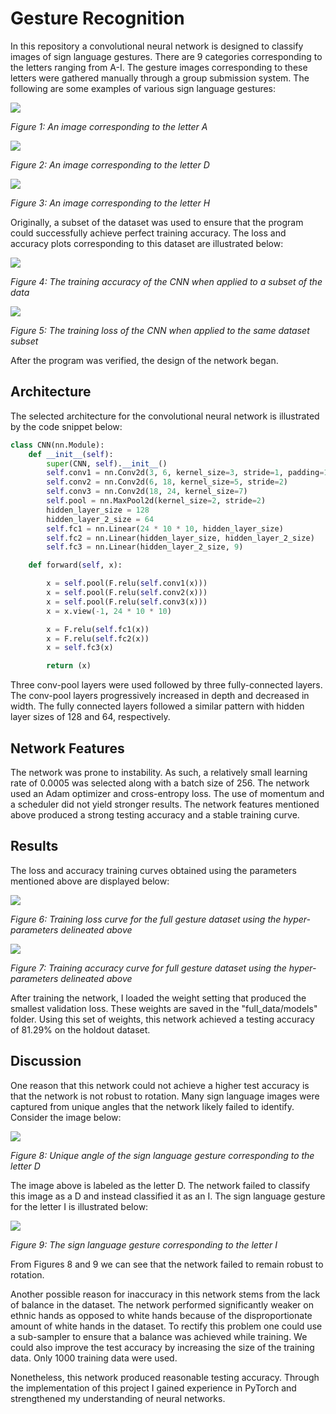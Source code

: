 # Gesture Recognition
In this repository a convolutional neural network is designed to classify images of sign language gestures. There are
9 categories corresponding to the letters ranging from A-I. The gesture images corresponding to these letters were 
gathered manually through a group submission system. The following are some examples of various sign language gestures:

![](full_data/gesture_dataset/A/1_A_1.jpg)

*Figure 1: An image corresponding to the letter A*

![](full_data/gesture_dataset/D/24_D_1.jpg)

*Figure 2: An image corresponding to the letter D*

![](full_data/gesture_dataset/H/19_H_1.jpg)

*Figure 3: An image corresponding to the letter H*

Originally, a subset of the dataset was used to ensure that the program could successfully achieve perfect training 
accuracy. The loss and accuracy plots corresponding to this dataset are illustrated below:

![](small_data/results/training_accuracy.png)

*Figure 4: The training accuracy of the CNN when applied to a subset of the data*

![](small_data/results/training_loss.png)

*Figure 5: The training loss of the CNN when applied to the same dataset subset*

After the program was verified, the design of the network began.

## Architecture
The selected architecture for the convolutional neural network is illustrated by the code snippet below:
```python
class CNN(nn.Module):
    def __init__(self):
        super(CNN, self).__init__()
        self.conv1 = nn.Conv2d(3, 6, kernel_size=3, stride=1, padding=1)
        self.conv2 = nn.Conv2d(6, 18, kernel_size=5, stride=2)
        self.conv3 = nn.Conv2d(18, 24, kernel_size=7)
        self.pool = nn.MaxPool2d(kernel_size=2, stride=2)
        hidden_layer_size = 128
        hidden_layer_2_size = 64
        self.fc1 = nn.Linear(24 * 10 * 10, hidden_layer_size)
        self.fc2 = nn.Linear(hidden_layer_size, hidden_layer_2_size)
        self.fc3 = nn.Linear(hidden_layer_2_size, 9)

    def forward(self, x):

        x = self.pool(F.relu(self.conv1(x)))
        x = self.pool(F.relu(self.conv2(x)))
        x = self.pool(F.relu(self.conv3(x)))
        x = x.view(-1, 24 * 10 * 10)

        x = F.relu(self.fc1(x))
        x = F.relu(self.fc2(x))
        x = self.fc3(x)

        return (x)
```
Three conv-pool layers were used followed by three fully-connected layers. The conv-pool layers
progressively increased in depth and decreased in width. The fully connected layers followed a similar pattern
with hidden layer sizes of 128 and 64, respectively.

## Network Features
The network was prone to instability. As such, a relatively small learning rate of 0.0005 was selected along with a
batch size of 256. The network used an Adam optimizer and cross-entropy loss. The use of momentum and a scheduler 
did not yield stronger results. The network features mentioned above produced a strong testing accuracy and a stable 
training curve.

## Results
The loss and accuracy training curves obtained using the parameters mentioned above are displayed below:

![](full_data/results/training_loss.png)

*Figure 6: Training loss curve for the full gesture dataset using the hyper-parameters delineated above*

![](full_data/results/training_accuracy.png)

*Figure 7: Training accuracy curve for full gesture dataset using the hyper-parameters delineated above*

After training the network, I loaded the weight setting that produced the smallest validation loss. These weights are 
saved in the "full_data/models" folder. Using this set of weights, this network achieved a testing accuracy of 81.29% 
on the holdout dataset.  

## Discussion
One reason that this network could not achieve a higher test accuracy is that the network is not robust to rotation. 
Many sign language images were captured from unique angles that the network likely failed to identify. Consider the 
image below:

![](full_data/gesture_dataset/D/33_D_11.jpg)

*Figure 8: Unique angle of the sign language gesture corresponding to the letter D*

The image above is labeled as the letter D. The network failed to classify this image as a D and instead classified it
as an I. The sign language gesture for the letter I is illustrated below:

![](full_data/gesture_dataset/I/15_I_1.jpg)

*Figure 9: The sign language gesture corresponding to the letter I*

From Figures 8 and 9 we can see that the network failed to remain robust to rotation. 

Another possible reason for inaccuracy in this network stems from the lack of balance in the dataset. The network 
performed significantly weaker on ethnic hands as opposed to white hands because of the disproportionate amount of white
hands in the dataset. To rectify this problem one could use a sub-sampler to ensure that a balance was achieved while 
training. We could also improve the test accuracy by increasing the size of the training data. Only 1000 training data
were used. 

Nonetheless, this network produced reasonable testing accuracy. Through the implementation of this project I gained
experience in PyTorch and strengthened my understanding of neural networks. 


